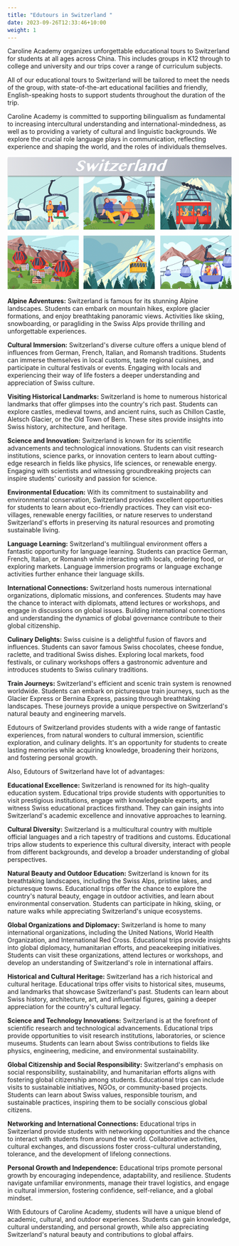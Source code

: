 ```yaml
---
title: "Edutours in Switzerland "
date: 2023-09-26T12:33:46+10:00
weight: 1
---
```



Caroline Academy organizes unforgettable educational tours to Switzerland for students at all ages across China. This includes groups in K12 through to college and university and our trips cover a range of curriculum subjects.

All of our educational tours to Switzerland will be tailored to meet the needs of the group, with state-of-the-art educational facilities and friendly, English-speaking hosts to support students throughout the duration of the trip. 

Caroline Academy is committed to supporting bilingualism as fundamental to increasing intercultural understanding and international-mindedness, as well as to providing a variety of cultural and linguistic backgrounds. We explore the crucial role language plays in communication, reflecting experience and shaping the world, and the roles of individuals themselves.

![clip_image001](images/clip_image001.png)

**Alpine Adventures:** Switzerland is famous for its stunning Alpine landscapes. Students can embark on mountain hikes, explore glacier formations, and enjoy breathtaking panoramic views. Activities like skiing, snowboarding, or paragliding in the Swiss Alps provide thrilling and unforgettable experiences.

 

**Cultural Immersion:** Switzerland's diverse culture offers a unique blend of influences from German, French, Italian, and Romansh traditions. Students can immerse themselves in local customs, taste regional cuisines, and participate in cultural festivals or events. Engaging with locals and experiencing their way of life fosters a deeper understanding and appreciation of Swiss culture.

 

**Visiting Historical Landmarks:** Switzerland is home to numerous historical landmarks that offer glimpses into the country's rich past. Students can explore castles, medieval towns, and ancient ruins, such as Chillon Castle, Aletsch Glacier, or the Old Town of Bern. These sites provide insights into Swiss history, architecture, and heritage.

 

**Science and Innovation:** Switzerland is known for its scientific advancements and technological innovations. Students can visit research institutions, science parks, or innovation centers to learn about cutting-edge research in fields like physics, life sciences, or renewable energy. Engaging with scientists and witnessing groundbreaking projects can inspire students' curiosity and passion for science.

 

**Environmental Education:** With its commitment to sustainability and environmental conservation, Switzerland provides excellent opportunities for students to learn about eco-friendly practices. They can visit eco-villages, renewable energy facilities, or nature reserves to understand Switzerland's efforts in preserving its natural resources and promoting sustainable living.

 

**Language Learning:** Switzerland's multilingual environment offers a fantastic opportunity for language learning. Students can practice German, French, Italian, or Romansh while interacting with locals, ordering food, or exploring markets. Language immersion programs or language exchange activities further enhance their language skills.

**International Connections:** Switzerland hosts numerous international organizations, diplomatic missions, and conferences. Students may have the chance to interact with diplomats, attend lectures or workshops, and engage in discussions on global issues. Building international connections and understanding the dynamics of global governance contribute to their global citizenship.

 

**Culinary Delights:** Swiss cuisine is a delightful fusion of flavors and influences. Students can savor famous Swiss chocolates, cheese fondue, raclette, and traditional Swiss dishes. Exploring local markets, food festivals, or culinary workshops offers a gastronomic adventure and introduces students to Swiss culinary traditions.

 

**Train Journeys:** Switzerland's efficient and scenic train system is renowned worldwide. Students can embark on picturesque train journeys, such as the Glacier Express or Bernina Express, passing through breathtaking landscapes. These journeys provide a unique perspective on Switzerland's natural beauty and engineering marvels.

 

Edutours of Switzerland provides students with a wide range of fantastic experiences, from natural wonders to cultural immersion, scientific exploration, and culinary delights. It's an opportunity for students to create lasting memories while acquiring knowledge, broadening their horizons, and fostering personal growth. 

 

Also, Edutours of Switzerland have lot of advantages:

 

**Educational Excellence:** Switzerland is renowned for its high-quality education system. Educational trips provide students with opportunities to visit prestigious institutions, engage with knowledgeable experts, and witness Swiss educational practices firsthand. They can gain insights into Switzerland's academic excellence and innovative approaches to learning.

 

**Cultural Diversity:** Switzerland is a multicultural country with multiple official languages and a rich tapestry of traditions and customs. Educational trips allow students to experience this cultural diversity, interact with people from different backgrounds, and develop a broader understanding of global perspectives.

 

**Natural Beauty and Outdoor Education:** Switzerland is known for its breathtaking landscapes, including the Swiss Alps, pristine lakes, and picturesque towns. Educational trips offer the chance to explore the country's natural beauty, engage in outdoor activities, and learn about environmental conservation. Students can participate in hiking, skiing, or nature walks while appreciating Switzerland's unique ecosystems.

 

**Global Organizations and Diplomacy:** Switzerland is home to many international organizations, including the United Nations, World Health Organization, and International Red Cross. Educational trips provide insights into global diplomacy, humanitarian efforts, and peacekeeping initiatives. Students can visit these organizations, attend lectures or workshops, and develop an understanding of Switzerland's role in international affairs.

 

**Historical and Cultural Heritage:** Switzerland has a rich historical and cultural heritage. Educational trips offer visits to historical sites, museums, and landmarks that showcase Switzerland's past. Students can learn about Swiss history, architecture, art, and influential figures, gaining a deeper appreciation for the country's cultural legacy.

 

**Science and Technology Innovations:** Switzerland is at the forefront of scientific research and technological advancements. Educational trips provide opportunities to visit research institutions, laboratories, or science museums. Students can learn about Swiss contributions to fields like physics, engineering, medicine, and environmental sustainability.

 

**Global Citizenship and Social Responsibility:** Switzerland's emphasis on social responsibility, sustainability, and humanitarian efforts aligns with fostering global citizenship among students. Educational trips can include visits to sustainable initiatives, NGOs, or community-based projects. Students can learn about Swiss values, responsible tourism, and sustainable practices, inspiring them to be socially conscious global citizens.

 

**Networking and International Connections:** Educational trips in Switzerland provide students with networking opportunities and the chance to interact with students from around the world. Collaborative activities, cultural exchanges, and discussions foster cross-cultural understanding, tolerance, and the development of lifelong connections.

 

**Personal Growth and Independence:** Educational trips promote personal growth by encouraging independence, adaptability, and resilience. Students navigate unfamiliar environments, manage their travel logistics, and engage in cultural immersion, fostering confidence, self-reliance, and a global mindset.

 

With Edutours of Caroline Academy, students will have a unique blend of academic, cultural, and outdoor experiences. Students can gain knowledge, cultural understanding, and personal growth, while also appreciating Switzerland's natural beauty and contributions to global affairs.